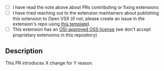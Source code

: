 <!--

### For extension authors

`publish-extensions` exists to seed the Open VSX marketplace, and also serves as a place for extensions that cannot feasibly be published directly by the extensions authors. In the long-run it is better for extension owners to publish their own plugins because:

1. Any future issues (features/bugs) with any published extensions in Open VSX will be directed to their original repo/source-control, and not confused with this repo publish-extensions.
2. Extensions published by official authors are shown within the Open VSX marketplace as such. Whereas extensions published via publish-extensions display a warning that the publisher (this repository) is not the official author.
3. Extension owners who publish their own extensions get greater flexibility on the publishing/release process, therefore ensure more accuracy/stability. For instance, in some cases publish-extensions has build steps within this repository, which can cause some uploaded plugin versions to break (e.g. if a plugin build step changes).

If you are the author of the extension being raised in this PR, please first consider directly publishing the extension yourself. You can refer to our [direct publish setup](docs/direct_publish_setup.md) doc for a guide on how to publish your plugin to Open VSX.

### For community contributors

For the sake of efficiency and simplicity, the easiest way to publish an extension is by having it published by its maintainers, for more info about this please refer to the [README](https://github.com/open-vsx/publish-extensions#when-to-add-an-extension). If the authors are open to publish the extension to Open VSX, you can help them by contributing a GitHub Action using our handy-dandy [direct publish setup](docs/direct_publish_setup.md) doc.

 - If the extension is unmaintained, please create an issue for it instead.

For Work In Progress Pull Requests, please use the Draft PR feature,
see https://github.blog/2019-02-14-introducing-draft-pull-requests/ for further details.

-->

-   [ ] I have read the note above about PRs contributing or fixing extensions
-   [ ] I have tried reaching out to the extension maintainers about publishing this extension to Open VSX (if not, please create an issue in the extension's repo using [this template](https://github.com/open-vsx/publish-extensions/blob/HEAD/docs/external_contribution_request.md)).
-   [ ] This extension has an [OSI-approved OSS license](https://opensource.org/licenses) (we don't accept proprietary extensions in this repository)

## Description

<!-- Please do not leave this blank -->

This PR introduces X change for Y reason.
